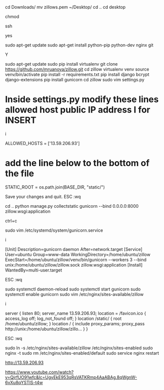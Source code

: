 cd Downloads/
mv zillows.pem ~/Desktop/
cd ..
cd desktop

chmod

ssh

yes

sudo apt-get update
sudo apt-get install python-pip python-dev nginx git

Y

sudo apt-get update
sudo pip install virtualenv
git clone https://github.com/mruanova/zillow.git
cd zillow
virtualenv venv
source venv/bin/activate
pip install -r requirements.txt
pip install django bcrypt django-extensions
pip install gunicorn
cd zillow
sudo vim settings.py


# Inside settings.py modify these lines allowed host public IP address I for INSERT

i


ALLOWED_HOSTS = ['13.59.206.93']

# add the line below to the bottom of the file

STATIC_ROOT = os.path.join(BASE_DIR, "static/")

Save your changes and quit. ESC :wq

cd .. 
python manage.py collectstatic
gunicorn --bind 0.0.0.0:8000 zillow.wsgi:application

ctrl+c

sudo vim /etc/systemd/system/gunicorn.service

i

[Unit]
Description=gunicorn daemon
After=network.target
[Service]
User=ubuntu
Group=www-data
WorkingDirectory=/home/ubuntu/zillow
ExecStart=/home/ubuntu/zillow/venv/bin/gunicorn --workers 3 --bind unix:/home/ubuntu/zillow/zillow.sock zillow.wsgi:application
[Install]
WantedBy=multi-user.target

ESC :wq

sudo systemctl daemon-reload
sudo systemctl start gunicorn
sudo systemctl enable gunicorn
sudo vim /etc/nginx/sites-available/zillow

i

server {
  listen 80;
  server_name 13.59.206.93;
  location = /favicon.ico { access_log off; log_not_found off; }
  location /static/ {
      root /home/ubuntu/zillow;
  }
  location / {
      include proxy_params;
      proxy_pass http://unix:/home/ubuntu/zillow/zillo...
  }
}

ESC :wq

sudo ln -s /etc/nginx/sites-available/zillow /etc/nginx/sites-enabled
sudo nginx -t
sudo rm /etc/nginx/sites-enabled/default
sudo service nginx restart

http://13.59.206.93

https://www.youtube.com/watch?v=QjrfUO91wfc&lc=UgyEkE953qRsVATKRmp4AaABAg.8qWgnW-6vXu8qYSTIS-t4w


